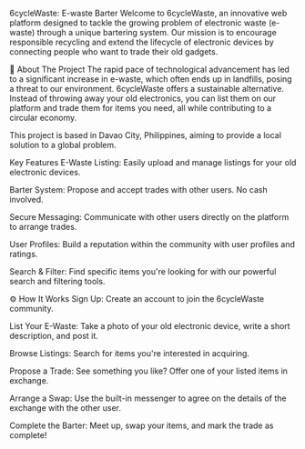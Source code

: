 6cycleWaste: E-waste Barter
Welcome to 6cycleWaste, an innovative web platform designed to tackle the growing problem of electronic waste (e-waste) through a unique bartering system. Our mission is to encourage responsible recycling and extend the lifecycle of electronic devices by connecting people who want to trade their old gadgets.

📖 About The Project
The rapid pace of technological advancement has led to a significant increase in e-waste, which often ends up in landfills, posing a threat to our environment. 6cycleWaste offers a sustainable alternative. Instead of throwing away your old electronics, you can list them on our platform and trade them for items you need, all while contributing to a circular economy.

This project is based in Davao City, Philippines, aiming to provide a local solution to a global problem.

Key Features
E-Waste Listing: Easily upload and manage listings for your old electronic devices.

Barter System: Propose and accept trades with other users. No cash involved.

Secure Messaging: Communicate with other users directly on the platform to arrange trades.

User Profiles: Build a reputation within the community with user profiles and ratings.

Search & Filter: Find specific items you're looking for with our powerful search and filtering tools.

⚙️ How It Works
Sign Up: Create an account to join the 6cycleWaste community.

List Your E-Waste: Take a photo of your old electronic device, write a short description, and post it.

Browse Listings: Search for items you're interested in acquiring.

Propose a Trade: See something you like? Offer one of your listed items in exchange.

Arrange a Swap: Use the built-in messenger to agree on the details of the exchange with the other user.

Complete the Barter: Meet up, swap your items, and mark the trade as complete!





